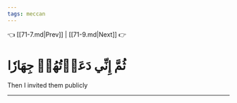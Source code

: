 ```yaml
---
tags: meccan
---
```


👈 [[71-7.md|Prev]] | [[71-9.md|Next]] 👉

# ثُمَّ إِنِّي دَعَوۡتُهُمۡ جِهَارٗا

Then I invited them publicly

---

